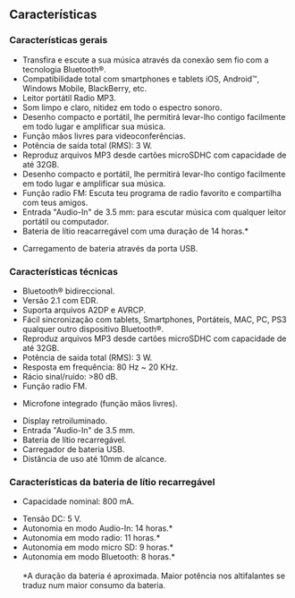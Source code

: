 ## Características

### Características gerais

- Transfira e escute a sua música através da conexão sem fio com a tecnologia Bluetooth®.
- Compatibilidade total com smartphones e tablets iOS, Android™, Windows Mobile, BlackBerry, etc.
- Leitor portátil Radio MP3.
- Som limpo e claro, nitidez em todo o espectro sonoro. 
- Desenho compacto e portátil, lhe permitirá levar-lho contigo facilmente em todo lugar e amplificar sua música.
- Função mãos livres para videoconferências.
- Potência de saída total (RMS): 3 W.
- Reproduz arquivos MP3 desde cartões microSDHC com capacidade de até 32GB.
- Desenho compacto e portátil, lhe permitirá levar-lho contigo facilmente em todo lugar e amplificar sua música.
- Função radio FM: Escuta teu programa de radio favorito e compartilha com teus amigos.
- Entrada "Audio-In" de 3.5 mm: para escutar música com qualquer leitor portátil ou computador.
- Bateria de lítio reacarregável com uma duração de 14 horas.*
* Carregamento de bateria através da porta USB.


### Características técnicas

- Bluetooth® bidireccional.
- Versão 2.1 com EDR.
- Suporta arquivos A2DP e AVRCP.
- Fácil sincronização com tablets, Smartphones, Portáteis, MAC, PC, PS3 qualquer outro dispositivo Bluetooth®.
- Reproduz arquivos MP3 desde cartões microSDHC com capacidade de até 32GB.
- Potência de saída total (RMS): 3 W.
- Resposta em frequência: 80 Hz ~ 20 KHz.
- Rácio sinal/ruído: >80 dB.
- Função radio FM.
* Microfone integrado (função mãos livres).
- Display retroiluminado.
- Entrada "Audio-In" de 3.5 mm.
- Bateria de lítio recarregável.
- Carregador de bateria USB.
- Distância de uso até 10mm de alcance.


### Características da bateria de lítio recarregável

* Capacidade nominal: 800 mA.
- Tensão DC: 5 V.
- Autonomia en modo Audio-In: 14 horas.*
- Autonomia em modo radio: 11 horas.*
- Autonomia em modo micro SD: 9 horas.*
- Autonomia em modo Bluetooth: 8 horas.*
<br/><br/>
 *A duração da bateria é aproximada. Maior potência nos altifalantes se traduz num maior consumo da bateria.
